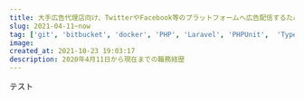 ```yaml
---
title: 大手広告代理店向け、TwitterやFacebook等のプラットフォームへ広告配信するためのプラットフォームのバックエンドとフロントエンド担当
slug: 2021-04-11~now
tag: ['git', 'bitbucket', 'docker', 'PHP', 'Laravel', 'PHPUnit',  'TypeScript', 'JavaScript', 'Vuex', 'VueRouter', 'vuelidate', 'vue-js-modal', 'vue-property-decorator', 'Jest']
image:
created_at: 2021-10-23 19:03:17
description: 2020年4月11日から現在までの職務経歴
---
```


テスト